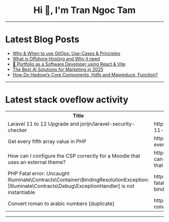 <h1 align="center">Hi 👋, I'm Tran Ngoc Tam</h1>

---

# Latest Blog Posts 
<!-- BLOG-POST-LIST:START -->
- [Why &amp; When to use GitOps: Use-Cases &amp; Principles](https://dev.to/meteorops/why-when-to-use-gitops-use-cases-principles-4e64)
- [What is Offshore Hosting and Why it need](https://dev.to/developers_today/what-is-offshore-hosting-and-why-it-need-410c)
- [🚀 Portfolio as a Software Developer using React &amp; Vite](https://dev.to/maximdudai/portfolio-as-a-software-developer-using-react-vite-2iak)
- [The Best AI Solutions for Marketing in 2025](https://dev.to/anna-boiko/the-best-ai-solutions-for-marketing-in-2025-2jgk)
- [How Do Hadoop’s Core Components, Hdfs and Mapreduce, Function?](https://dev.to/anna_golubkova/how-do-hadoops-core-components-hdfs-and-mapreduce-function-391n)
<!-- BLOG-POST-LIST:END -->

---

# Latest stack oveflow activity
<table>
  <tr><th>Title</th><th>Link</th></tr>
  <!-- STACKOVERFLOW:START --><tr><td>Laravel 11 to 12 Upgrade and jorijn/laravel-security-checker</td><td>https://stackoverflow.com/questions/79502097/laravel-11-to-12-upgrade-and-jorijn-laravel-security-checker</td></tr><tr><td>Get every fifth array value in PHP</td><td>https://stackoverflow.com/questions/79502094/get-every-fifth-array-value-in-php</td></tr><tr><td>How can I configure the CSP correctly for a Moodle that uses an external theme?</td><td>https://stackoverflow.com/questions/79502092/how-can-i-configure-the-csp-correctly-for-a-moodle-that-uses-an-external-theme</td></tr><tr><td>PHP Fatal error: Uncaught Illuminate\Contracts\Container\BindingResolutionException:[Illuminate\Contracts\Debug\ExceptionHandler] is not instantiable</td><td>https://stackoverflow.com/questions/79502063/php-fatal-error-uncaught-illuminate-contracts-container-bindingresolutionexcept</td></tr><tr><td>Convert roman to arabic numbers [duplicate]</td><td>https://stackoverflow.com/questions/79502049/convert-roman-to-arabic-numbers</td></tr><!-- STACKOVERFLOW:END -->
</table>

---


